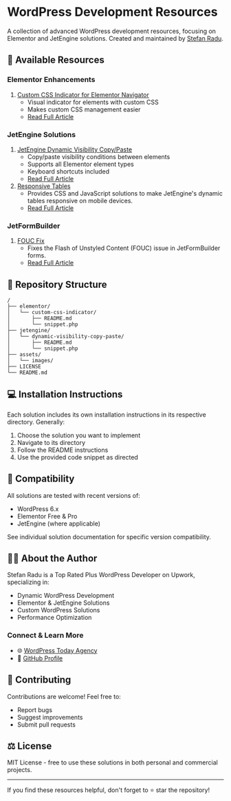 # WordPress Development Resources
A collection of advanced WordPress development resources, focusing on Elementor and JetEngine solutions. Created and maintained by [Stefan Radu](https://github.com/stefanradu9).

## 🎯 Available Resources
### Elementor Enhancements
1. [Custom CSS Indicator for Elementor Navigator](./elementor/custom-css-indicator/)
   - Visual indicator for elements with custom CSS
   - Makes custom CSS management easier
   - [Read Full Article](https://www.wordpresstoday.agency/2024/12/22/add-custom-css-indicator-to-elementor-navigator-elements/)

### JetEngine Solutions
1. [JetEngine Dynamic Visibility Copy/Paste](./jetengine/dynamic-visibility-copy-paste/)
   - Copy/paste visibility conditions between elements
   - Supports all Elementor element types
   - Keyboard shortcuts included
   - [Read Full Article](https://www.wordpresstoday.agency/2024/12/06/how-to-copy-paste-jetengines-dynamic-visibility-conditions-using-elementor-jetengine-and-a-simple-code-snippet/)
2. [Responsive Tables](./jetengine/responsive-tables/)
   - Provides CSS and JavaScript solutions to make JetEngine's dynamic tables responsive on mobile devices.
   - [Read Full Article](https://www.wordpresstoday.agency/2024/11/12/how-to-make-jetengines-dynamic-table-responsive-for-mobile-devices/)

### JetFormBuilder
1. [FOUC Fix](./jetformbuilder/fouc-fix/)
   - Fixes the Flash of Unstyled Content (FOUC) issue in JetFormBuilder forms.
   - [Read Full Article](https://www.wordpresstoday.agency/2023/12/11/how-to-fix-fouc-flash-of-unstyled-content-in-jetformbuilders-forms/)

## 📁 Repository Structure
```
/
├── elementor/
│   └── custom-css-indicator/
│       ├── README.md
│       └── snippet.php
├── jetengine/
│   └── dynamic-visibility-copy-paste/
│       ├── README.md
│       └── snippet.php
├── assets/
│   └── images/
├── LICENSE
└── README.md
```

## 💻 Installation Instructions
Each solution includes its own installation instructions in its respective directory. Generally:
1. Choose the solution you want to implement
2. Navigate to its directory
3. Follow the README instructions
4. Use the provided code snippet as directed

## 🔧 Compatibility
All solutions are tested with recent versions of:
- WordPress 6.x
- Elementor Free & Pro
- JetEngine (where applicable)

See individual solution documentation for specific version compatibility.

## 👨‍💻 About the Author
Stefan Radu is a Top Rated Plus WordPress Developer on Upwork, specializing in:
- Dynamic WordPress Development
- Elementor & JetEngine Solutions
- Custom WordPress Solutions
- Performance Optimization

### Connect & Learn More
- 🌐 [WordPress Today Agency](https://www.wordpresstoday.agency/)
- 💼 [GitHub Profile](https://github.com/stefanradu9)

## 🤝 Contributing
Contributions are welcome! Feel free to:
- Report bugs
- Suggest improvements
- Submit pull requests

## ⚖️ License
MIT License - free to use these solutions in both personal and commercial projects.

---

If you find these resources helpful, don't forget to ⭐ star the repository!
